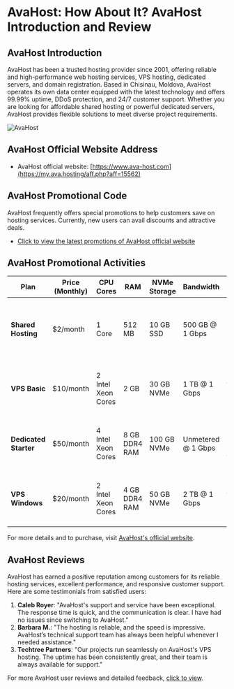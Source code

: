 # AvaHost: How About It? AvaHost Introduction and Review

## AvaHost Introduction
AvaHost has been a trusted hosting provider since 2001, offering reliable and high-performance web hosting services, VPS hosting, dedicated servers, and domain registration. Based in Chisinau, Moldova, AvaHost operates its own data center equipped with the latest technology and offers 99.99% uptime, DDoS protection, and 24/7 customer support. Whether you are looking for affordable shared hosting or powerful dedicated servers, AvaHost provides flexible solutions to meet diverse project requirements.

![AvaHost](https://github.com/user-attachments/assets/875615ba-3ec9-4392-902a-ad03a997e77f)

## AvaHost Official Website Address
- AvaHost official website: [https://www.ava-host.com](https://my.ava.hosting/aff.php?aff=15562)

## AvaHost Promotional Code
AvaHost frequently offers special promotions to help customers save on hosting services. Currently, new users can avail discounts and attractive deals.
- [Click to view the latest promotions of AvaHost official website](https://my.ava.hosting/aff.php?aff=15562)

## AvaHost Promotional Activities

| Plan                | Price (Monthly) | CPU Cores         | RAM           | NVMe Storage       | Bandwidth           | Additional Features                                      |
|---------------------|-----------------|-------------------|---------------|--------------------|---------------------|----------------------------------------------------------|
| **Shared Hosting**   | $2/month        | 1 Core            | 512 MB        | 10 GB SSD          | 500 GB @ 1 Gbps      | Free domain, 24/7 support, money-back guarantee           |
| **VPS Basic**        | $10/month       | 2 Intel Xeon Cores| 2 GB          | 30 GB NVMe         | 1 TB @ 1 Gbps        | DDoS protection, full root access, 24/7 monitoring        |
| **Dedicated Starter**| $50/month       | 4 Intel Xeon Cores| 8 GB DDR4 RAM | 100 GB NVMe        | Unmetered @ 1 Gbps   | Dedicated IPv4, full root access, free migration          |
| **VPS Windows**      | $20/month       | 2 Intel Xeon Cores| 4 GB DDR4 RAM | 50 GB NVMe         | 2 TB @ 1 Gbps        | Windows Server OS, full root access, instant setup        |

For more details and to purchase, visit [AvaHost's official website](https://my.ava.hosting/aff.php?aff=15562).

## AvaHost Reviews
AvaHost has earned a positive reputation among customers for its reliable hosting services, excellent performance, and responsive customer support. Here are some testimonials from satisfied users:

1. **Caleb Royer**: "AvaHost's support and service have been exceptional. The response time is quick, and the communication is clear. I have had no issues since switching to AvaHost."
2. **Barbara M.**: "The hosting is reliable, and the speed is impressive. AvaHost’s technical support team has always been helpful whenever I needed assistance."
3. **Techtree Partners**: "Our projects run seamlessly on AvaHost's VPS hosting. The uptime has been consistently great, and their team is always available for support."

For more AvaHost user reviews and detailed feedback, [click to view](https://my.ava.hosting/aff.php?aff=15562).
